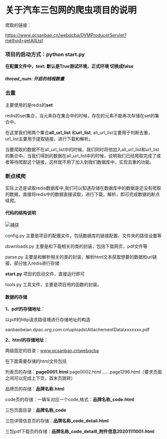 # 关于汽车三包网的爬虫项目的说明

爬取的链接：

https://www.qcsanbao.cn/webqcba/DVMProducerServlet?method=getAllList

### 项目的启动方式：python  start.py

**在配置文件中，test: 默认是True测试环境，正式环境 切换成false**

##### 						   thread_num: 开启的线程数量



### 去重

主要使用的是redis的**set**

redis的set集合，当元素存在集合中的时候，存在的元素不能再次存储在set的集合中。

在这里我们用两个集合**all_url_list** 和**url_list**, all_url_list主要用于判断去重，url_list主要用于提取链接，进行下载和解析。

当要爬取的数据不在all_url_list中的时候，我们同时将他加入all_url_list和url_list的集合中，当我们得到的数据在all_url_list中的时候，说明我们已经爬取完成了或者等待爬取这个链接，这样就不用了加入到我们数据库中，实现去重的功能。



### 断点续爬

实际上还是读取redis数据库中,我们可以知道存储在数据库中的数据是还没有爬取的数据，直接将redis中的数据直接读取，进行下载，解析，即可完成数据的断点续爬。



#### 代码的结构说明

![捕获](C:\Users\a21036\Desktop\捕获.PNG)

config.py  主要是项目的配置文件，包括数据库的链接配置、文件夹的路径设置等

downloads.py  主要是和下载相关的类的封装，包括下载网页，pdf文件等

parse.py   主要是和解析相关的类的封装，解析html文本获取想要的数据和url链接，部分放入redis进行存储

**start.py**   项目的启动文件，直接运行即可

tools.py  工具文件，主要是项目用的函数的封装。



#### 数据的存储

**1、pdf的存储地址**：

以pdf的http请求路径境进行存储地址的构造

sanbaobeian.dpac.org.com.cn\uploads\AttachementData\xxxxxxx.pdf

**2、html的存储地址**：

两级固定的目录：www.qcsanbao.cn\webqcba

在下面需要存储的html文件包括

列表页的存储：**page0001.html**  page0002.html ......page1296.html（要求页面之间可以完成上下页，首末页跳转）

品牌页的存储：**品牌名称.html** 

code页的存储：一辆车对应一个code,格式：**品牌名称_code.html**

三包页面目录：**品牌名称_code**

三包详情信息页的存储：**品牌名称_code_detail.html**

三包pdf下载页的存储：**品牌名称_code_detaill_附件信息20201111001.html**














